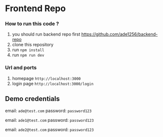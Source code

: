 # Frontend Repo

### How to run this code ?
1. you should run backend repo first https://github.com/ade1256/backend-repo
2. clone this repository 
3. run `npm install`
4. run `npm run dev`

### Url and ports
1. homepage `http://localhost:3000`
2. login page `http://localhost:3000/login`

## Demo credentials
email: `ade@test.com`
password: `password123`

email: `ade1@test.com`
password: `password123`

email: `ade2@test.com`
password: `password123`